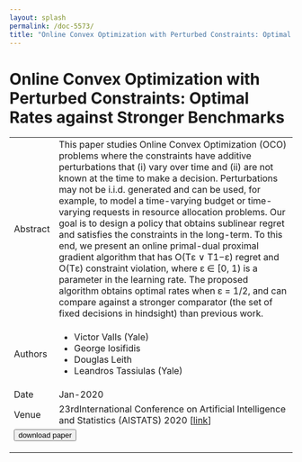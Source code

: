 ```yaml
---
layout: splash
permalink: /doc-5573/
title: "Online Convex Optimization with Perturbed Constraints: Optimal Rates against Stronger Benchmarks"
---
```


# Online Convex Optimization with Perturbed Constraints: Optimal Rates against Stronger Benchmarks

<table>
    <tbody>
    <tr>
        <td>Abstract</td>
        <td>This paper studies Online Convex Optimization (OCO) problems where the constraints have additive perturbations that (i) vary over time and (ii) are not known at the time to make a decision. Perturbations may not be i.i.d. generated and can be used, for example, to model a time-varying budget or time- varying requests in resource allocation problems. Our goal is to design a policy that obtains sublinear regret and satisfies the constraints in the long-term. To this end, we present an online primal-dual proximal gradient algorithm that has O(Tε ∨ T1−ε) regret and O(Tε) constraint violation, where ε ∈ [0, 1) is a parameter in the learning rate. The proposed algorithm obtains optimal rates when ε = 1/2, and can compare against a stronger comparator (the set of fixed decisions in hindsight) than previous work.</td>
    </tr>
    <tr>
        <td>Authors</td>
        <td>
            <ul>
                <li>Victor Valls (Yale)</li>
                <li>George Iosifidis</li>
                <li>Douglas Leith</li>
                <li>Leandros Tassiulas (Yale)</li>
            </ul>
        </td>
    </tr>
    <tr>
        <td>Date</td>
        <td>Jan-2020</td>
    </tr>
    <tr>
        <td>Venue</td>
        <td>23rdInternational Conference on Artificial Intelligence and Statistics (AISTATS) 2020 [<a href="http://proceedings.mlr.press/v108/valls20a.html">link</a>]</td>
    </tr>
        <tr>
            <td colspan="2">
                <form method="get" action="http://proceedings.mlr.press/v108/valls20a.html">
                    <button type="submit">download paper</button>
                </form>
            </td>
        </tr>
    </tbody>
</table>
